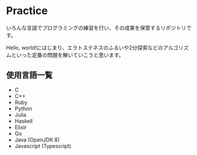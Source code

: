 # Practice

いろんな言語でプログラミングの練習を行い、その成果を保管するリポジトリです。

Hello, world!にはじまり、エラトステネスのふるいや2分探索などのアルゴリズムといった定番の問題を解いていこうと思います。

## 使用言語一覧

- C
- C++
- Ruby
- Python
- Julia
- Haskell
- Elixir
- Go
- Java (OpenJDK 8)
- Javascript (Typescript)

